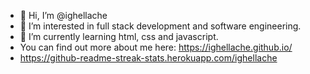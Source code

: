 - 👋 Hi, I’m @ighellache
- 👀 I’m interested in full stack development and software engineering.
- 🌱 I’m currently learning html, css and javascript.
- You can find out more about me here: https://ighellache.github.io/
- https://github-readme-streak-stats.herokuapp.com/ighellache
<!---
ighellache/ighellache is a ✨ special ✨ repository because its `README.md` (this file) appears on your GitHub profile.
You can click the Preview link to take a look at your changes.
--->
